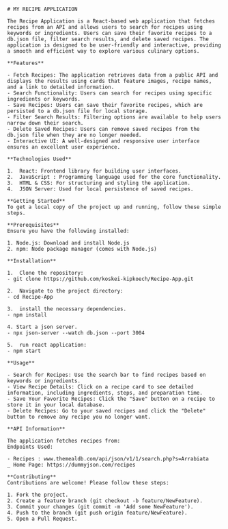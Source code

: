     # MY RECIPE APPLICATION

    The Recipe Application is a React-based web application that fetches recipes from an API and allows users to search for recipes using keywords or ingredients. Users can save their favorite recipes to a db.json file, filter search results, and delete saved recipes. The application is designed to be user-friendly and interactive, providing a smooth and efficient way to explore various culinary options.

    **Features**

    - Fetch Recipes: The application retrieves data from a public API and displays the results using cards that feature images, recipe names, and a link to detailed information.
    - Search Functionality: Users can search for recipes using specific ingredients or keywords.
    - Save Recipes: Users can save their favorite recipes, which are persisted to a db.json file for local storage.
    - Filter Search Results: Filtering options are available to help users narrow down their search.
    - Delete Saved Recipes: Users can remove saved recipes from the db.json file when they are no longer needed.
    - Interactive UI: A well-designed and responsive user interface ensures an excellent user experience.

    **Technologies Used**

    1.  React: Frontend library for building user interfaces.
    2.  JavaScript : Programming language used for the core functionality.
    3.  HTML & CSS: For structuring and styling the application.
    4.  JSON Server: Used for local persistence of saved recipes.

    **Getting Started**
    To get a local copy of the project up and running, follow these simple steps.

    **Prerequisites**
    Ensure you have the following installed:

    1. Node.js: Download and install Node.js
    2. npm: Node package manager (comes with Node.js)

    **Installation**

    1.  Clone the repository:
    - git clone https://github.com/koskei-kipkoech/Recipe-App.git

    2.  Navigate to the project directory:
    - cd Recipe-App

    3.  install the necessary dependencies.
    - npm install

    4. Start a json server.
    - npx json-server --watch db.json --port 3004

    5.  run react application:
    - npm start

    **Usage**

    - Search for Recipes: Use the search bar to find recipes based on keywords or ingredients.
    - View Recipe Details: Click on a recipe card to see detailed information, including ingredients, steps, and preparation time.
    - Save Your Favorite Recipes: Click the "Save" button on a recipe to store it in your local database.
    - Delete Recipes: Go to your saved recipes and click the "Delete" button to remove any recipe you no longer want.

    **API Information**

    The application fetches recipes from:
    Endpoints Used:

    - Recipes : www.themealdb.com/api/json/v1/1/search.php?s=Arrabiata
    _ Home Page: https://dummyjson.com/recipes

    **Contributing**
    Contributions are welcome! Please follow these steps:

    1. Fork the project.
    2. Create a feature branch (git checkout -b feature/NewFeature).
    3. Commit your changes (git commit -m 'Add some NewFeature').
    4. Push to the branch (git push origin feature/NewFeature).
    5. Open a Pull Request.
